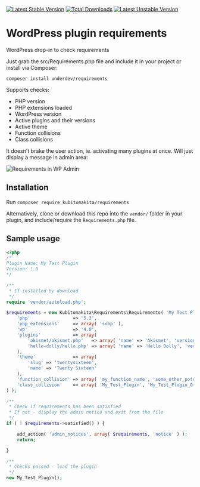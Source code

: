 [![Latest Stable Version](https://poser.pugx.org/underdev/requirements/v/stable)](https://packagist.org/packages/underdev/requirements) [![Total Downloads](https://poser.pugx.org/underdev/requirements/downloads)](https://packagist.org/packages/underdev/requirements) [![Latest Unstable Version](https://poser.pugx.org/underdev/requirements/v/unstable)](https://packagist.org/packages/underdev/requirements)

# WordPress plugin requirements
WordPress drop-in to check requirements

Just grab the src/Requirements.php file and include it in your project or install via Composer:

`composer install underdev/requirements`

Supports checks:
* PHP version
* PHP extensions loaded
* WordPress version
* Active plugins and their versions
* Active theme
* Function collisions
* Class collisions

It doesn't brake the user action, ie. activating many plugins at once. Will just display a message in admin area:

![Requirements in WP Admin](https://www.wpart.co/img/requirements.png)

## Installation

Run `composer require kubitomakita/requirements`

Alternatively, clone or download this repo into the `vendor/` folder in your plugin, and include/require the `Requirements.php` file.


## Sample usage

```php
<?php
/*
Plugin Name: My Test Plugin
Version: 1.0
*/

/**
 * If installed by download
 */
require 'vendor/autoload.php';

$requirements = new Kubitomakita\Requirements\Requirements( 'My Test Plugin', array(
	'php'                => '5.3',
	'php_extensions'     => array( 'soap' ),
	'wp'                 => '4.8',
	'plugins'            => array(
		'akismet/akismet.php'   => array( 'name' => 'Akismet', 'version' => '3.0' ),
		'hello-dolly/hello.php' => array( 'name' => 'Hello Dolly', 'version' => '1.5' )
	),
	'theme'              => array(
		'slug' => 'twentysixteen',
		'name' => 'Twenty Sixteen'
	),
	'function_collision' => array( 'my_function_name', 'some_other_potential_collision' ),
	'class_collision'    => array( 'My_Test_Plugin', 'My_Test_Plugin_Other_Class' ),
) );

/**
 * Check if requirements has been satisfied
 * If not - display the admin notice and exit from the file
 */
if ( ! $requirements->satisfied() ) {

	add_action( 'admin_notices', array( $requirements, 'notice' ) );
	return;

}

/**
 * Checks passed - load the plugin
 */
new My_Test_Plugin();
```